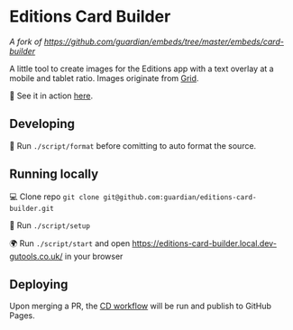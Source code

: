# Editions Card Builder

_A fork of https://github.com/guardian/embeds/tree/master/embeds/card-builder_

A little tool to create images for the Editions app with a text overlay at a mobile and tablet ratio.
Images originate from [Grid](https://github.com/guardian/grid).

👀 See it in action [here](https://editions-card-builder.gutools.co.uk/).

## Developing

📝 Run `./script/format` before comitting to auto format the source.

## Running locally
💻 Clone repo `git clone git@github.com:guardian/editions-card-builder.git`

🔌 Run `./script/setup`

🌍 Run `./script/start` and open https://editions-card-builder.local.dev-gutools.co.uk/ in your browser

## Deploying
Upon merging a PR, the [CD workflow](./.github/workflows/cd.yml) will be run and publish to GitHub Pages.
